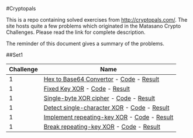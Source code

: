 #Cryptopals

This is a repo containing solved exercises from http://cryptopals.com/. The site hosts quite a few problems which originated in the Matasano Crypto Challenges. Please read the link for complete description.

The reminder of this document gives a summary of the problems.

##Set1

|Challenge|Name|
|---------|----|
|1|[Hex to Base64 Convertor](http://cryptopals.com/sets/1/challenges/1/) - [Code](c1_hex2b64.py) - [Result](results.md#c1)|
|1|[Fixed Key XOR](http://cryptopals.com/sets/1/challenges/2/) - [Code](c2_fixed_xor.py) - [Result](results.md#c2)|
|1|[Single-byte XOR cipher](http://cryptopals.com/sets/1/challenges/3/) - [Code](c3_onekeyxor.py) - [Result](results.md#c3)|
|1|[Detect single-character XOR](http://cryptopals.com/sets/1/challenges/4/) - [Code](c4_detect_xor_string.py) - [Result](results.md#c4)|
|1|[Implement repeating-key XOR](http://cryptopals.com/sets/1/challenges/5/) - [Code](c5_repeat_key_xor.py) - [Result](results.md#c5)|
|1|[Break repeating-key XOR](http://cryptopals.com/sets/1/challenges/6/) - [Code](c6_brk_rptkey_xor.py) - [Result](results.md#c6)|
